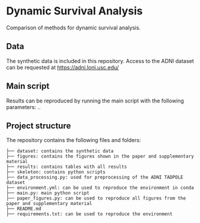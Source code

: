 # Dynamic Survival Analysis

Comparison of methods for dynamic survival analysis. 

## Data
The synthetic data is included in this repository. Access to the ADNI dataset can be requested at https://adni.loni.usc.edu/

## Main script
Results can be reproduced by running the main script with the following parameters:
..

## Project structure

The repository contains the following files and folders:

```
├── dataset: contains the synthetic data
├── figures: contains the figures shown in the paper and supplementary material
├── results: contains tables with all results
├── skeleton: contains python scripts
├── data_processing.py: used for preprocessing of the ADNI TADPOLE dataset
├── environment.yml: can be used to reproduce the environment in conda
├── main.py: main python script
├── paper_figures.py: can be used to reproduce all figures from the paper and supplementary material
├── README.md
├── requirements.txt: can be used to reproduce the environment
```

